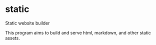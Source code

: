 # static
Static website builder

This program aims to build and serve html, markdown, and other static assets. 
